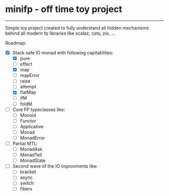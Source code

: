 # minifp - off time toy project
---

Simple toy project created to fully understand all hidden mechanisms behind all modern fp libraries like scalaz, cats, zio, ...

Roadmap:

- [x] Stack safe IO monad with following capitablities:
  - [x] pure
  - [ ] effect
  - [x] map
  - [ ] mapError
  - [ ] raise
  - [ ] attempt
  - [x] flatMap
  - [ ] ifM
  - [ ] foldM
- [ ] Core FP typeclasses like:
  - [ ] Monoid
  - [ ] Functor
  - [ ] Applicative
  - [ ] Monad
  - [ ] MonadError
- [ ] Partial MTL:
  - [ ] MonadAsk
  - [ ] MonadTell
  - [ ] MonadState
- [ ] Second wave of the IO improvments like:
  - [ ] bracket
  - [ ] async
  - [ ] switch
  - [ ] fibers

